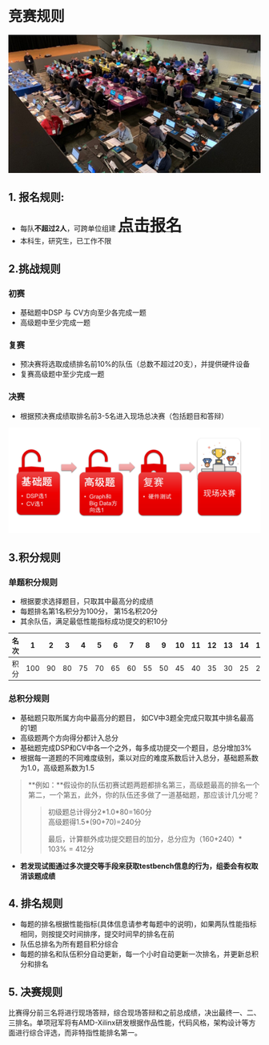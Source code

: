 # 竞赛规则
![](./images/cover.jpg)

## **1. 报名规则**: 
+ 每队**不超过2人**，可跨单位组建
<a href="https://xupsh.github.io/ccc2021/upload.html"><font size="6" ><strong>点击报名</strong></font></a>
+ 本科生，研究生，已工作不限  
  
## **2.挑战规则**

### 初赛
+ 基础题中DSP 与 CV方向至少各完成一题
+ 高级题中至少完成一题


### 复赛

+ 预决赛将选取成绩排名前10%的队伍（总数不超过20支），并提供硬件设备
+ 复赛高级题中至少完成一题

### 决赛
+ 根据预决赛成绩取排名前3-5名进入现场总决赛（包括题目和答辩）

![](./images/feature.jpg)
  

## **3.积分规则**


### 单题积分规则

+ 根据要求选择题目，只取其中最高分的成绩
+ 每题排名第1名积分为100分， 第15名积20分
+ 其余队伍，满足最低性能指标成功提交的积10分


| 名次 | 1 | 2 | 3 | 4 | 5 |6 | 7 | 8 | 9 | 10 | 11 | 12 | 13 | 14 | 15 | 提交 |
|:---:|:--:|:--:|:--:|:--:|:--:|:--:|:--:|:--:|:--:|:--:|:--:|:--:|:--:|:--:|:--:|:--:|
| 积分 | 100 | 90 | 80 | 75 | 70 | 65 | 60 | 55 | 50 | 45 | 40 | 35 | 30 | 25 | 20 | 10 |

### 总积分规则

+ 基础题只取所属方向中最高分的题目， 如CV中3题全完成只取其中排名最高的1题
+ 高级题两个方向得分都计入总分
+ 基础题完成DSP和CV中各一个之外，每多成功提交一个题目，总分增加3%
+ 根据每一道题的不同难度级别，乘以对应的难度系数后计入总分，基础题系数为1.0，高级题系数为1.5


> **例如：**假设你的队伍初赛试题两题都排名第三，高级题最高的排名一个第二，一个第五，此外，你的队伍还多做了一道基础题，那应该计几分呢？
> > 初级题总计得分2\*1.0\*80=160分  
> > 高级题得1.5\*(90+70)=240分  
> >
> > 最后，计算额外成功提交题目的加分，总分应为（160+240）\* 103% = 412分

+ **若发现试图通过多次提交等手段来获取testbench信息的行为，组委会有权取消该题成绩**


## **4. 排名规则**
+ 每题的排名根据性能指标(具体信息请参考每题中的说明)，如果两队性能指标相同，则按提交时间排序，提交时间早的排名在前
+ 队伍总排名为所有题目积分综合
+ 每题的排名和队伍积分自动更新，每一个小时自动更新一次排名，并更新总积分和排名

## **5. 决赛规则**  

比赛得分前三名将进行现场答辩，综合现场答辩和之前总成绩，决出最终一、二、三排名。单项冠军将有AMD-Xilinx研发根据作品性能，代码风格，架构设计等方面进行综合评选，而非特指性能排名第一。

 
